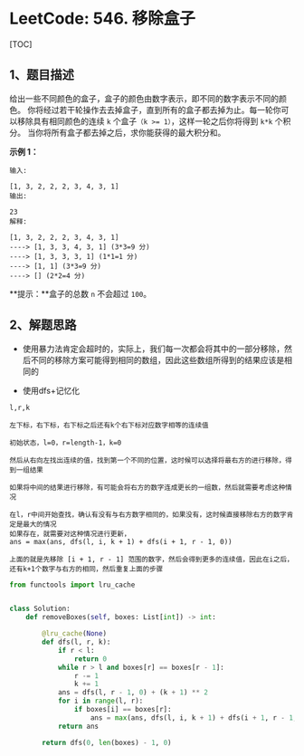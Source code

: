 # LeetCode: 546. 移除盒子

[TOC]

## 1、题目描述

给出一些不同颜色的盒子，盒子的颜色由数字表示，即不同的数字表示不同的颜色。
你将经过若干轮操作去去掉盒子，直到所有的盒子都去掉为止。每一轮你可以移除具有相同颜色的连续 `k` 个盒子`（k >= 1）`，这样一轮之后你将得到 `k*k` 个积分。
当你将所有盒子都去掉之后，求你能获得的最大积分和。

**示例 1：**

```
输入:

[1, 3, 2, 2, 2, 3, 4, 3, 1]
输出:

23
解释:

[1, 3, 2, 2, 2, 3, 4, 3, 1] 
----> [1, 3, 3, 4, 3, 1] (3*3=9 分) 
----> [1, 3, 3, 3, 1] (1*1=1 分) 
----> [1, 1] (3*3=9 分) 
----> [] (2*2=4 分)
```

**提示：**盒子的总数 `n` 不会超过 `100`。



## 2、解题思路

-   使用暴力法肯定会超时的，实际上，我们每一次都会将其中的一部分移除，然后不同的移除方案可能得到相同的数组，因此这些数组所得到的结果应该是相同的

-   使用dfs+记忆化

```
l,r,k

左下标，右下标，右下标之后还有k个右下标对应数字相等的连续值

初始状态，l=0，r=length-1，k=0

然后从右向左找出连续的值，找到第一个不同的位置，这时候可以选择将最右方的进行移除，得到一组结果

如果将中间的结果进行移除，有可能会将右方的数字连成更长的一组数，然后就需要考虑这种情况

在l，r中间开始查找，确认有没有与右方数字相同的，如果没有，这时候直接移除右方的数字肯定是最大的情况
如果存在，就需要对这种情况进行更新，
ans = max(ans, dfs(l, i, k + 1) + dfs(i + 1, r - 1, 0))

上面的就是先移除 [i + 1, r - 1] 范围的数字，然后会得到更多的连续值，因此在i之后，还有k+1个数字与右方的相同，然后重复上面的步骤

```



```python
from functools import lru_cache


class Solution:
    def removeBoxes(self, boxes: List[int]) -> int:

        @lru_cache(None)
        def dfs(l, r, k):
            if r < l:
                return 0
            while r > l and boxes[r] == boxes[r - 1]:
                r -= 1
                k += 1
            ans = dfs(l, r - 1, 0) + (k + 1) ** 2
            for i in range(l, r):
                if boxes[i] == boxes[r]:
                    ans = max(ans, dfs(l, i, k + 1) + dfs(i + 1, r - 1, 0))
            return ans

        return dfs(0, len(boxes) - 1, 0)
```

